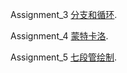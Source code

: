 Assignment_3 [分支和循环](Assignment_3/readme_3.md). 

Assignment_4 [蒙特卡洛](Assignment_4/readme_4.md).

Assignment_5 [七段管绘制](Assignment_5/readme_5.md).

